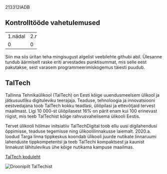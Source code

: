 213312IADB

<html>
<body>

<h2>Kontrolltööde vahetulemused</h2>

<table style="width:20%">
  <tr>
    <td>1.nädal</td>
    <td>2.nädal</td>
    <td>3.nädal</td>
    <td>4.nädal</td>
  </tr>
  <tr>
    <td>0</td>
    <td>0</td>
    <td>0</td>
    <td>0</td>
  </tr>
</table>

<p>
Siin ma siis üritan teha mingisugust algelist veebilehte githubi abil. Ülesanne tundub äärmiselt raske eriti arvestades punktisummat, mis selle eest pakutakse, sest varasem programmeerimiskogemus täiesti puudub.
</p>

<h2>TalTech</h2>

<p>
Tallinna Tehnikaülikool (TalTech) on Eesti kõige uuendusmeelsem ülikool ja jätkusuutliku digituleviku teerajaja. Teaduse, tehnoloogia ja innovatsiooni eestvedajana toob TalTech kokku teadlasi, üliõpilasi ja ettevõtjaid tervest maailmast. Ligi 10 000-st üliõpilasest 16% on pärit enam kui 100 erinevast riigist, mis teeb TalTechist kõige rahvusvahelisema ülikooli Eestis.
</p>

<p>
Tervet ülikooli hõlmav initsiatiiv TalTechDigital toob ellu uusi digilahendusi õppimisse, teaduse tegemisse ning ülikoolilinnakusse laiemalt. 2020.a. loodud Targa linna tippkeskus koondab ülikooli juurde nutikate linnaruumi lahenduste tippkompetentsi ja teeb TalTechi kompaktsest ja kaunist linnakust lähitulevikus ühe kõige nutikama kampuse maailmas.
</p>

<a href="https://taltech.ee/">TalTech koduleht</a>

<img src="https://haldus.taltech.ee/sites/default/files/styles/slideshow_wide/public/2021-07/Untitled_36.jpg?itok=QNH9EdVX" alt="Droonipilt TalTechist">

</body>
</html>
